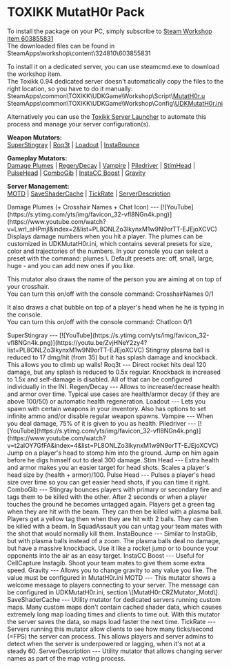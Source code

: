 TOXIKK MutatH0r Pack
===

To install the package on your PC, simply subscribe to [Steam Workshop item 603855831](http://steamcommunity.com/sharedfiles/filedetails/?id=603855831)     
The downloaded files can be found in SteamApps\\workshop\\content\\324810\\603855831

To install it on a dedicated server, you can use steamcmd.exe to download the workshop item.  
The Toxikk 0.94 dedicated server doesn't automatically copy the files to the right location, so you have to do it manually:  
SteamApps\\common\\TOXIKK\\UDKGame\\Workshop\\Script\\[MutatH0r.u](http://tox1.beham.biz/toxikkredirect2/MutatH0r.u)  
SteamApps\\common\\TOXIKK\\UDKGame\\Workshop\\Config\\[UDKMutatH0r.ini](http://tox1.beham.biz/toxikkredirect2/UDKMutatH0r.ini)

Alternatively you can use the [Toxikk Server Launcher](https://github.com/ToxikkModdingTeam/ToxikkServerLauncher) to automate this process and manage your server configuration(s).


**Weapon Mutators:**  
<a href="#SuperStingray">SuperStingray</a>
| <a href="#Roq3t">Roq3t</a>
| <a href="#Loadout">Loadout</a>
| <a href="#InstaBounce">InstaBounce</a>

**Gameplay Mutators:**  
<a href="#DmgPlume">Damage Plumes</a>
| <a href="#RegenDecay">Regen/Decay</a>
| <a href="#Vampire">Vampire</a>
| <a href="#Piledriver">Piledriver</a>
| <a href="#StimHead">StimHead</a>
| <a href="#PulseHead">PulseHead</a>
| <a href="#ComboGib">ComboGib</a>
| <a href="#InstaCcBoost">InstaCC Boost</a>
| <a href="#Gravity">Gravity</a>

**Server Management:**  
<a href="#Motd">MOTD</a>
| <a href="#SaveShaderCache">SaveShaderCache</a>
| <a href="#TickRate">TickRate</a>
| <a href="#ServerDescription">ServerDescription</a>

<p>


<a name="DmgPlume"/>
Damage Plumes (+ Crosshair Names + Chat Icon)
---
[![YouTube](https://s.ytimg.com/yts/img/favicon_32-vfl8NGn4k.png)](https://www.youtube.com/watch?v=LwrI_aHPmjI&index=2&list=PL8ONLZo3lkynxM1w9N9orTT-EJEjoXCVC)
Displays damage numbers when you hit a player. The plumes can be customized in UDKMutatH0r.ini, which contains several presets for size, color and trajectories of the numbers.  
In your console you can select a preset with the command: plumes \<preset-name\>.   
Default presets are: off, small, large, huge - and you can add new ones if you like.

This mutator also draws the name of the person you are aiming at on top of your crosshair.  
You can turn this on/off with the console command: CrosshairNames 0/1

It also draws a chat bubble on top of a player's head when he he is typing in the console.  
You can turn this on/off with the console command: ChatIcon 0/1



<a name="SuperStingray"/>
SuperStingray
---
[![YouTube](https://s.ytimg.com/yts/img/favicon_32-vfl8NGn4k.png)](https://youtu.be/ZvjHNeY2zy4?list=PL8ONLZo3lkynxM1w9N9orTT-EJEjoXCVC)
Stingray plasma ball is reduced to 17 dmg/hit (from 35) but it has splash damage and knockback.  
This allows you to climb up walls!


<a name="Roq3t"/>
Roq3t
---
Direct rocket hits deal 120 damage, but any splash is reduced to 0.5x regular.  
Knockback is increased to 1.5x and self-damage is disabled.  
All of that can be configured individually in the INI.  


<a name="RegenDecay"/>
Regen/Decay
---
Allows to increase/decrease health and armor over time.  
Typical use cases are health/armor decay (if they are above 100/50) or automatic health regeneration.


<a name="Loadout"/>
Loadout
---
Lets you spawn with certain weapons in your inventory.  
Also has options to set infinite ammo and/or disable regular weapon spawns.


<a name="Vampire"/>
Vampire
---
When you deal damage, 75% of it is given to you as health.


<a name="Piledriver"/>
Piledriver
---
[![YouTube](https://s.ytimg.com/yts/img/favicon_32-vfl8NGn4k.png)](https://www.youtube.com/watch?v=t2alOY7GfFA&index=4&list=PL8ONLZo3lkynxM1w9N9orTT-EJEjoXCVC)
Jump on a player's head to stomp him into the ground.
Jump on him again before he digs himself out to deal 300 damage.


<a name="StimHead"/>
Stim Head
---
Extra health and armor makes you an easier target for head shots.  
Scales a player's head size by (health + armor)/100.


<a name="PulseHead"/>
Pulse Head
---
Pulses a player's head size over time so you can get easier head shots, if you can time it right.


<a name="ComboGib"/>
ComboGib
---
Stingray bounces players with primary or secondary fire and tags them to be killed with the other.  
After 2 seconds or when a player touches the ground he becomes untagged again.  
Players get a green tag when they are hit with the beam. They can then be killed with a plasma ball.  
Players get a yellow tag then when they are hit with 2 balls. They can then be killed with a beam.  
In SquadAssault you can untag your team mates with the shot that would normally kill them.


<a name="InstaBounce"/>
InstaBounce
---
Similar to InstaGib, but with plasma balls instead of a zoom.  
The plasma balls deal no damage, but have a massive knockback. 
Use it like a rocket jump or to bounce your opponents into the air as an easy target.


<a name="InstaCcBoost"/>
InstaCC Boost
---
Useful for CellCapture Instagib. Shoot your team mates to give them some extra speed.


<a name="Gravity"/>
Gravity
---
Allows you to change gravity to any value you like. The value must be configured in MutatH0r.ini


<a name="#Motd"/>
MOTD
---
This mutator shows a welcome message to players connecting to your server.
The message can be configured in UDKMutatH0r.ini, section \[MutatH0r.CRZMutator_Motd\].

<a name="SaveShaderCache"/>
SaveShaderCache
---
Utility mutator for dedicated servers running custom maps.  
Many custom maps don't contain cached shader data, which causes extremely long map loading times and clients to time out.  
With this mutator the server saves the data, so maps load faster the next time.  


<a name="TickRate"/>
TickRate
---
Servers running this mutator allow clients to see how many ticks/second (=FPS) the server can process.  
This allows players and server admins to detect when the server is underpowered or lagging, when it's not at a steady 60.


<a name="ServerDescription"/>
ServerDescription
---
Utility mutator that allows changing server names as part of the map voting process.
